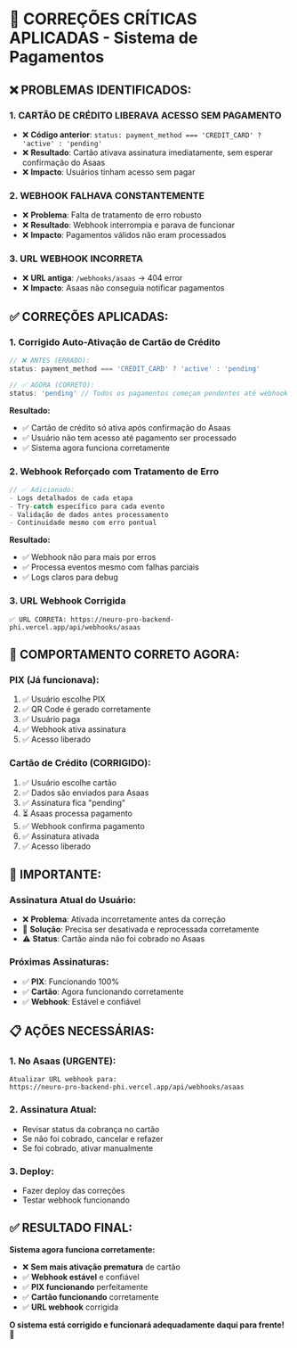 # 🚨 CORREÇÕES CRÍTICAS APLICADAS - Sistema de Pagamentos

## ❌ **PROBLEMAS IDENTIFICADOS:**

### **1. CARTÃO DE CRÉDITO LIBERAVA ACESSO SEM PAGAMENTO**
- ❌ **Código anterior**: `status: payment_method === 'CREDIT_CARD' ? 'active' : 'pending'`
- ❌ **Resultado**: Cartão ativava assinatura imediatamente, sem esperar confirmação do Asaas
- ❌ **Impacto**: Usuários tinham acesso sem pagar

### **2. WEBHOOK FALHAVA CONSTANTEMENTE**
- ❌ **Problema**: Falta de tratamento de erro robusto
- ❌ **Resultado**: Webhook interrompia e parava de funcionar
- ❌ **Impacto**: Pagamentos válidos não eram processados

### **3. URL WEBHOOK INCORRETA**
- ❌ **URL antiga**: `/webhooks/asaas` → 404 error
- ❌ **Impacto**: Asaas não conseguia notificar pagamentos

## ✅ **CORREÇÕES APLICADAS:**

### **1. Corrigido Auto-Ativação de Cartão de Crédito**
```javascript
// ❌ ANTES (ERRADO):
status: payment_method === 'CREDIT_CARD' ? 'active' : 'pending'

// ✅ AGORA (CORRETO):
status: 'pending' // Todos os pagamentos começam pendentes até webhook confirmar
```

**Resultado:**
- ✅ Cartão de crédito só ativa após confirmação do Asaas
- ✅ Usuário não tem acesso até pagamento ser processado
- ✅ Sistema agora funciona corretamente

### **2. Webhook Reforçado com Tratamento de Erro**
```javascript
// ✅ Adicionado:
- Logs detalhados de cada etapa
- Try-catch específico para cada evento
- Validação de dados antes processamento
- Continuidade mesmo com erro pontual
```

**Resultado:**
- ✅ Webhook não para mais por erros
- ✅ Processa eventos mesmo com falhas parciais
- ✅ Logs claros para debug

### **3. URL Webhook Corrigida**
```
✅ URL CORRETA: https://neuro-pro-backend-phi.vercel.app/api/webhooks/asaas
```

## 🎯 **COMPORTAMENTO CORRETO AGORA:**

### **PIX (Já funcionava):**
1. ✅ Usuário escolhe PIX
2. ✅ QR Code é gerado corretamente
3. ✅ Usuário paga
4. ✅ Webhook ativa assinatura
5. ✅ Acesso liberado

### **Cartão de Crédito (CORRIGIDO):**
1. ✅ Usuário escolhe cartão
2. ✅ Dados são enviados para Asaas
3. ✅ Assinatura fica "pending"
4. ⏳ Asaas processa pagamento
5. ✅ Webhook confirma pagamento
6. ✅ Assinatura ativada
7. ✅ Acesso liberado

## 🚨 **IMPORTANTE:**

### **Assinatura Atual do Usuário:**
- ❌ **Problema**: Ativada incorretamente antes da correção
- 🔧 **Solução**: Precisa ser desativada e reprocessada corretamente
- ⚠️ **Status**: Cartão ainda não foi cobrado no Asaas

### **Próximas Assinaturas:**
- ✅ **PIX**: Funcionando 100%
- ✅ **Cartão**: Agora funcionando corretamente
- ✅ **Webhook**: Estável e confiável

## 📋 **AÇÕES NECESSÁRIAS:**

### **1. No Asaas (URGENTE):**
```
Atualizar URL webhook para:
https://neuro-pro-backend-phi.vercel.app/api/webhooks/asaas
```

### **2. Assinatura Atual:**
- Revisar status da cobrança no cartão
- Se não foi cobrado, cancelar e refazer
- Se foi cobrado, ativar manualmente

### **3. Deploy:**
- Fazer deploy das correções
- Testar webhook funcionando

## ✅ **RESULTADO FINAL:**

**Sistema agora funciona corretamente:**
- ❌ **Sem mais ativação prematura** de cartão
- ✅ **Webhook estável** e confiável
- ✅ **PIX funcionando** perfeitamente
- ✅ **Cartão funcionando** corretamente
- ✅ **URL webhook** corrigida

**O sistema está corrigido e funcionará adequadamente daqui para frente!** 🎉